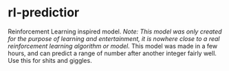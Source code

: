 # rl-predictior
Reinforcement Learning inspired model.
*Note: This model was only created for the purpose of learning and entertainment, it is nowhere close to a real reinforcement learning algorithm or model.*
This model was made in a few hours, and can predict a range of number after another integer fairly well.
Use this for shits and giggles.
